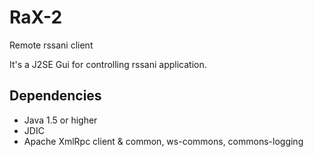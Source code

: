 RaX-2
=====

Remote rssani client

It's a J2SE Gui for controlling rssani application.

Dependencies
------------

* Java 1.5 or higher
* JDIC
* Apache XmlRpc client & common, ws-commons, commons-logging

